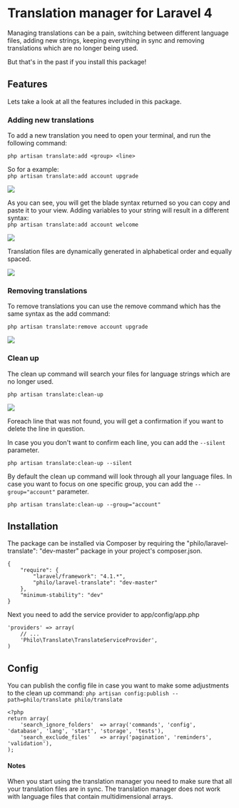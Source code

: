 Translation manager for Laravel 4
===============

Managing translations can be a pain, switching between different language files, adding new strings, keeping everything in sync and removing translations which are no longer being used.

But that's in the past if you install this package!

## Features
Lets take a look at all the features included in this package.

### Adding new translations
To add a new translation you need to open your terminal, and run the following command:

`php artisan translate:add <group> <line>`

So for a example:  
`php artisan translate:add account upgrade`

<img src="http://d.pr/i/jQmr+">

As you can see, you will get the blade syntax returned so you can copy and paste it to your view. Adding variables to your string will result in a different syntax:  
`php artisan translate:add account welcome`

<img src="http://d.pr/i/AWXe+">

Translation files are dynamically generated in alphabetical order and equally spaced.

<img src="http://d.pr/i/9ZaS+">

### Removing translations

To remove translations you can use the remove command which has the same syntax as the add command:  

`php artisan translate:remove account upgrade`

<img src="http://d.pr/i/2EVm+">

### Clean up
The clean up command will search your files for language strings which are no longer used.

`php artisan translate:clean-up`

<img src="http://d.pr/i/sJ3M+">

Foreach line that was not found, you will get a confirmation if you want to delete the line in question.

In case you you don't want to confirm each line, you can add the `--silent` parameter.  

`php artisan translate:clean-up --silent`

By default the clean up command will look through all your language files. In case you want to focus on one specific group, you can add the `--group="account"` parameter.  

`php artisan translate:clean-up --group="account"`

## Installation
The package can be installed via Composer by requiring the "philo/laravel-translate": "dev-master" package in your project's composer.json.

```
{
    "require": {
        "laravel/framework": "4.1.*",
        "philo/laravel-translate": "dev-master"
    },
    "minimum-stability": "dev"
}
```

Next you need to add the service provider to app/config/app.php

```
'providers' => array(
    // ...
    'Philo\Translate\TranslateServiceProvider',
)
```

## Config

You can publish the config file in case you want to make some adjustments to the clean up command:
`php artisan config:publish --path=philo/translate philo/translate`

```
<?php
return array(
	'search_ignore_folders'  => array('commands', 'config', 'database', 'lang', 'start', 'storage', 'tests'),
	'search_exclude_files'   => array('pagination', 'reminders', 'validation'),
);
```

#### Notes
When you start using the translation manager you need to make sure that all your translation files are in sync.
The translation manager does not work with language files that contain multidimensional arrays.
